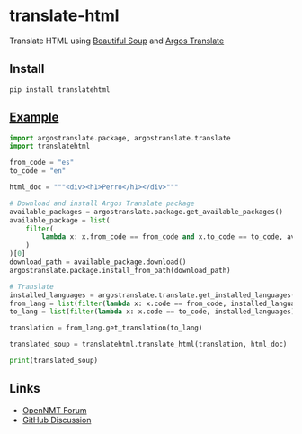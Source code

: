 # translate-html
Translate HTML using [Beautiful Soup](https://beautiful-soup-4.readthedocs.io/en/latest/) and [Argos Translate](https://github.com/argosopentech/argos-translate)

## Install
```
pip install translatehtml
```

## [Example](examples/)
```python
import argostranslate.package, argostranslate.translate
import translatehtml

from_code = "es"
to_code = "en"

html_doc = """<div><h1>Perro</h1></div>"""

# Download and install Argos Translate package
available_packages = argostranslate.package.get_available_packages()
available_package = list(
    filter(
        lambda x: x.from_code == from_code and x.to_code == to_code, available_packages
    )
)[0]
download_path = available_package.download()
argostranslate.package.install_from_path(download_path)

# Translate
installed_languages = argostranslate.translate.get_installed_languages()
from_lang = list(filter(lambda x: x.code == from_code, installed_languages))[0]
to_lang = list(filter(lambda x: x.code == to_code, installed_languages))[0]

translation = from_lang.get_translation(to_lang)

translated_soup = translatehtml.translate_html(translation, html_doc)

print(translated_soup)

```

## Links
- [OpenNMT Forum](https://forum.opennmt.net/t/suggestions-for-translating-xml/4409)
- [GitHub Discussion](https://github.com/argosopentech/argos-translate/discussions/158)